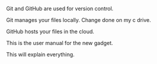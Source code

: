 Git and GitHub are used for version control.

Git manages your files locally. Change done on my c drive.

GitHub hosts your files in the cloud.

This is the user manual for the new gadget.

This will explain everything.
